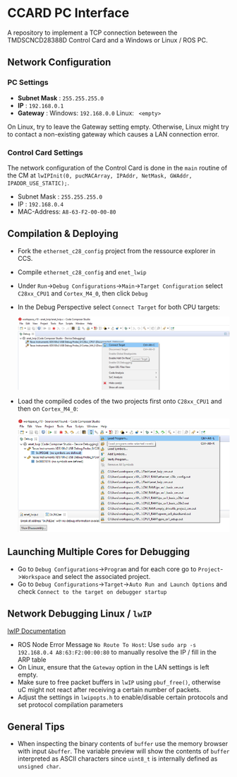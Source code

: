 # CCARD PC Interface
A repository to implement a TCP connection beteween the TMDSCNCD28388D Control Card and a Windows or Linux / ROS PC.

## Network Configuration

### PC Settings

* **Subnet Mask** : `255.255.255.0`
* **IP** : `192.168.0.1`
* **Gateway** : Windows: `192.168.0.0` Linux: ` <empty>`

On Linux, try to leave the Gateway setting empty. Otherwise, Linux might try to contact a non-existing gateway which causes a LAN connection error.

### Control Card Settings

The network configuration of the Control Card is done in the `main` routine of the CM at `lwIPInit(0, pucMACArray, IPAddr, NetMask, GWAddr, IPADDR_USE_STATIC);`.

* Subnet Mask : `255.255.255.0`
* IP : `192.168.0.4`
* MAC-Address: `A8-63-F2-00-00-80`

## Compilation & Deploying

* Fork the `ethernet_c28_config` project from the ressource explorer in CCS.

* Compile `ethernet_c28_config` and `enet_lwip`

* Under `Run`->`Debug Configurations`->`Main`->`Target Configuration` select `C28xx_CPU1` and `Cortex_M4_0`, then click `Debug`

* In the Debug Perspective select `Connect Target` for both CPU targets:

  ![](img\connect_target.png)

* Load the compiled codes of the two projects first onto `C28xx_CPU1` and then on `Cortex_M4_0`:

  ![](\img\program_target.png)

## Launching Multiple Cores for Debugging

* Go to `Debug Configurations`->`Program` and for each core go to `Project`->`Workspace` and select the associated project.
* Go to `Debug Configurations`->`Target`->`Auto Run and Launch Options` and check `Connect to the target on debugger startup`

## Network Debugging Linux / `lwIP`

[lwIP Documentation](https://www.nongnu.org/lwip/2_1_x/index.html)

* ROS Node Error Message `No Route To Host`: Use `sudo arp -s 192.168.0.4 A8:63:F2:00:00:80` to manually resolve the IP / fill in the ARP table
* On Linux, ensure that the `Gateway` option in the LAN settings is left empty.
* Make sure to free packet buffers in `lwIP` using `pbuf_free()`, otherwise uC might not react after receiving a certain number of packets.
* Adjust the settings in `lwipopts.h` to enable/disable certain protocols and set protocol compilation parameters

## General Tips

* When inspecting the binary contents of `buffer` use the memory browser with input `&buffer`. The variable preview will show the contents of `buffer` interpreted as ASCII characters since `uint8_t` is internally defined as `unsigned char`.